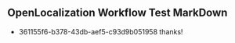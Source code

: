 ## OpenLocalization Workflow Test MarkDown
* 361155f6-b378-43db-aef5-c93d9b051958 
thanks!<!--HONumber=Mar16_HO2-->
